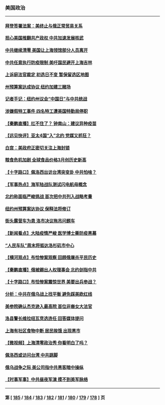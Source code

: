 ### 美国政治
---
#### [拜登签署法案：美终止与俄正常贸易关系](../../pages/ncid1078159/n13707526.md) 
#### [担心美国推翻共产政权 中共加速发展核武](../../pages/ncid1078159/n13707386.md) 
#### [中共继续清零 美国让上海领馆部分人员离开](../../pages/ncid1078159/n13707038.md) 
#### [中共任意执行防疫限制 美吁国民避开上海吉林](../../pages/ncid1078159/n13707124.md) 
#### [上诉庭法官裁定 初选日不变 暂保留选区地图](../../pages/ncid1078159/n13706450.md) 
#### [州预算案达成协议 纽约加建三赌场](../../pages/ncid1078159/n13706493.md) 
#### [记者手记：纽约州议会“中国日”与中共统战](../../pages/ncid1078159/n13706265.md) 
#### [涉嫌假特工事件 四名特工遭美国特勤局停职](../../pages/ncid1078159/n13705580.md) 
#### [【秦鹏直播】扛不住了？ 钟南山：建议异种疫苗](../../pages/ncid1078159/n13705628.md) 
#### [【远见快评】亚太4国“入”北约 党媒又抓狂？](../../pages/ncid1078159/n13705644.md) 
#### [白宫：美政府正密切关注上海封锁](../../pages/ncid1078159/n13705565.md) 
#### [粮食危机加剧 全球食品价格3月创历史新高](../../pages/ncid1078159/n13705418.md) 
#### [【十字路口】佩洛西出访台湾突变卦 中共怕啥？](../../pages/ncid1078159/n13704721.md) 
#### [【军事热点】海军陆战队测试闪电航母概念](../../pages/ncid1078159/n13702703.md) 
#### [北约称面临严峻挑战 首次把中共列入战略考量](../../pages/ncid1078159/n13704477.md) 
#### [纽约州预算案达协议 保释法将修订](../../pages/ncid1078159/n13703773.md) 
#### [街头露营车为患 洛市决议拖吊问题车](../../pages/ncid1078159/n13703905.md) 
#### [【新闻看点】大陆疫情严峻 医学博士撕防疫黑幕](../../pages/ncid1078159/n13702782.md) 
#### [“人民车队”周末将抵达洛杉矶市中心](../../pages/ncid1078159/n13703531.md) 
#### [【横河观点】布恰惨案观察 回顾俄屠杀平民历史](../../pages/ncid1078159/n13703186.md) 
#### [【秦鹏直播】俄被踢出人权理事会 北约剑指中共](../../pages/ncid1078159/n13703032.md) 
#### [【十字路口】布恰惨案震惊世界 美要出兵参战？](../../pages/ncid1078159/n13702270.md) 
#### [分析：中共在俄乌战上找平衡 避免踩美欧红线](../../pages/ncid1078159/n13702410.md) 
#### [美参院确认杰克逊入最高院 首位非裔女大法官](../../pages/ncid1078159/n13702853.md) 
#### [洛县警长维拉纽瓦竞选连任 回答媒体提问](../../pages/ncid1078159/n13702844.md) 
#### [上海有社区食物中断 居民挨饿 出现黑市](../../pages/ncid1078159/n13702546.md) 
#### [【微视频】上海清零政治秀 你看明白了吗？](../../pages/ncid1078159/n13702447.md) 
#### [佩洛西或访问台湾 中共跳脚](../../pages/ncid1078159/n13702282.md) 
#### [俄乌战争之际 美公司指中共黑客暗中操纵](../../pages/ncid1078159/n13702036.md) 
#### [【时事军事】中共昼夜军演 摸不到美军脉络](../../pages/ncid1078159/n13700402.md) 

---
#### 第 [ [185](./185.md) / [184](./184.md) / [183](./183.md) / [182](./182.md) / [181](./181.md) / [180](./180.md) / [179](./179.md) / [178](./178.md) ] 页
